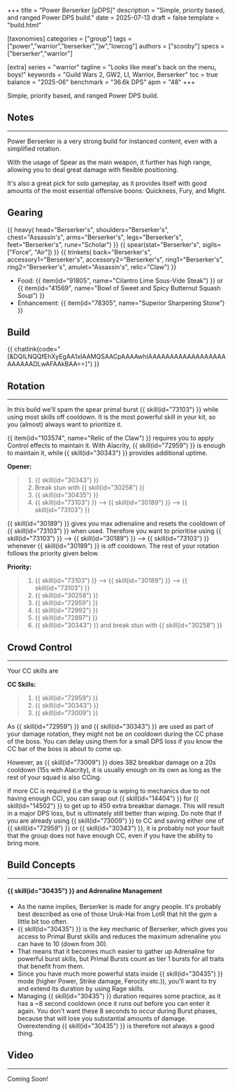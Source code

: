 +++
title = "Power Berserker [pDPS]"
description = "Simple, priority based, and ranged Power DPS build."
date = 2025-07-13
draft = false
template = "build.html"

[taxonomies]
categories = ["group"]
tags = ["power","warrior","berserker","jw","lowcog"]
authors = ["scooby"]
specs = ["berserker","warrior"]

[extra]
series = "warrior"
tagline = "Looks like meat's back on the menu, boys!"
keywords = "Guild Wars 2, GW2, LI, Warrior, Berserker"
toc = true
balance = "2025-06"
benchmark = "36.6k DPS"
apm = "48"
+++

Simple, priority based, and ranged Power DPS build.

## Notes

---

Power Berserker is a very strong build for instanced content, even with a simplified rotation.

With the usage of Spear as the main weapon, it further has high range, allowing you to deal great damage with flexible positioning.

It's also a great pick for solo gameplay, as it provides itself with good amounts of the most essential offensive boons: Quickness, Fury, and Might. 

## Gearing

{{ heavy(
	head="Berserker's",
	shoulders="Berserker's",
	chest="Assassin's",
	arms="Berserker's",
	legs="Berserker's",
	feet="Berserker's",
	rune="Scholar") }}
{{ spear(stat="Berserker's", sigils=["Force", "Air"]) }}
{{ trinkets(
	back="Berserker's",
	accessory1="Berserker's",
	accessory2="Berserker's",
	ring1="Berserker's",
	ring2="Berserker's",
	amulet="Assassin's",
	relic="Claw") }}

- Food: {{ item(id="91805", name="Cilantro Lime Sous-Vide Steak") }} or {{ item(id="41569", name="Bowl of Sweet and Spicy Butternut Squash Soup") }}
- Enhancement: {{ item(id="78305", name="Superior Sharpening Stone") }}

## Build

{{ chatlink(code="[&DQILNQQfEhXyEgAA1xIAAMQSAACpAAAAwhIAAAAAAAAAAAAAAAAAAAAAAAADLwAFAAkBAA==]") }}


## Rotation

---

In this build we'll spam the spear primal burst {{ skill(id="73103") }} while using most skills off cooldown. It is the most powerful skill in your kit, so you (almost) always want to prioritize it.

{{ item(id="103574", name="Relic of the Claw") }} requires you to apply Control effects to maintain it. With Alacrity, {{ skill(id="72959") }} is enough to maintain it, while {{ skill(id="30343") }} provides additional uptime.

**Opener:**
> 1. {{ skill(id="30343") }}
> 2. Break stun with {{ skill(id="30258") }}
> 3. {{ skill(id="30435") }}
> 4. {{ skill(id="73103") }} --> {{ skill(id="30189") }} --> {{ skill(id="73103") }}

{{ skill(id="30189") }} gives you max adrenaline and resets the cooldown of {{ skill(id="73103") }} when used. Therefore you want to prioritise using {{ skill(id="73103") }} --> {{ skill(id="30189") }} --> {{ skill(id="73103") }} whenever {{ skill(id="30189") }} is off cooldown. The rest of your rotation follows the priority given below.

**Priority:**
> 1. {{ skill(id="73103") }} --> {{ skill(id="30189") }} --> {{ skill(id="73103") }}
> 2. {{ skill(id="30258") }}
> 3. {{ skill(id="72959") }}
> 4. {{ skill(id="72992") }}
> 5. {{ skill(id="72897") }}
> 6. {{ skill(id="30343") }} and break stun with {{ skill(id="30258") }}

## Crowd Control

---

Your CC skills are

**CC Skills:**
> 1. {{ skill(id="72959") }}
> 2. {{ skill(id="30343") }}
> 3. {{ skill(id="73009") }}

As {{ skill(id="72959") }} and {{ skill(id="30343") }} are used as part of your damage rotation, they might not be on cooldown during the CC phase of the boss. You can delay using them for a small DPS loss if you know the CC bar of the boss is about to come up.

However, as {{ skill(id="73009") }} does 382 breakbar damage on a 20s cooldown (15s with Alacrity), it is usually enough on its own as long as the rest of your squad is also CCing.

If more CC is required (i.e the group is wiping to mechanics due to not having enough CC), you can swap out {{ skill(id="14404") }} for {{ skill(id="14502") }} to get up to 450 extra breakbar damage. This will result in a major DPS loss, but is ultimately still better than wiping. Do note that if you are already using {{ skill(id="73009") }} to CC and saving either one of {{ skill(id="72959") }} or {{ skill(id="30343") }}, it is probably not your fault that the group does not have enough CC, even if you have the ability to bring more.

## Build Concepts

---

#### {{ skill(id="30435") }} and Adrenaline Management

- As the name implies, Berserker is made for angry people. It's probably best described as one of those Uruk-Hai from LotR that hit the gym a little bit too often.
- {{ skill(id="30435") }} is the key mechanic of Berserker, which gives you access to Primal Burst skills and reduces the maximum adrenaline you can have to 10 (down from 30).
- That means that it becomes much easier to gather up Adrenaline for powerful burst skills, but Primal Bursts count as tier 1 bursts for all traits that benefit from them.
- Since you have much more powerful stats inside {{ skill(id="30435") }} mode (higher Power, Strike damage, Ferocity etc.)), you'll want to try and extend its duration by using Rage skills.
- Managing {{ skill(id="30435") }} duration requires some practice, as it has a ~8 second cooldown once it runs out before you can enter it again. You don't want these 8 seconds to occur during Burst phases, because that will lose you substantial amounts of damage. Overextending {{ skill(id="30435") }} is therefore not always a good thing.

## Video

---

Coming Soon!
